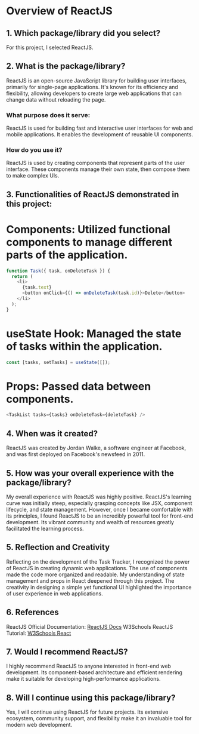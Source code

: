 # Overview of ReactJS

## 1. Which package/library did you select?

For this project, I selected ReactJS.

## 2. What is the package/library?

ReactJS is an open-source JavaScript library for building user interfaces, primarily for single-page applications. It's known for its efficiency and flexibility, allowing developers to create large web applications that can change data without reloading the page.

### What purpose does it serve:

ReactJS is used for building fast and interactive user interfaces for web and mobile applications. It enables the development of reusable UI components.

### How do you use it?

ReactJS is used by creating components that represent parts of the user interface. These components manage their own state, then compose them to make complex UIs.

## 3. Functionalities of ReactJS demonstrated in this project:

# Components: Utilized functional components to manage different parts of the application.

```javascript
function Task({ task, onDeleteTask }) {
  return (
    <li>
      {task.text}
      <button onClick={() => onDeleteTask(task.id)}>Delete</button>
    </li>
  );
}
```

# useState Hook: Managed the state of tasks within the application.
```javascript
const [tasks, setTasks] = useState([]);
```

# Props: Passed data between components.
```javascript
<TaskList tasks={tasks} onDeleteTask={deleteTask} />
```

## 4. When was it created?

ReactJS was created by Jordan Walke, a software engineer at Facebook, and was first deployed on Facebook's newsfeed in 2011.

## 5. How was your overall experience with the package/library?

My overall experience with ReactJS was highly positive. ReactJS's learning curve was initially steep, especially grasping concepts like JSX, component lifecycle, and state management. However, once I became comfortable with its principles, I found ReactJS to be an incredibly powerful tool for front-end development. Its vibrant community and wealth of resources greatly facilitated the learning process.

## 5. Reflection and Creativity

Reflecting on the development of the Task Tracker, I recognized the power of ReactJS in creating dynamic web applications. The use of components made the code more organized and readable. My understanding of state management and props in React deepened through this project. The creativity in designing a simple yet functional UI highlighted the importance of user experience in web applications.

## 6. References

ReactJS Official Documentation: [ReactJS Docs](https://react.dev/reference/react)
W3Schools ReactJS Tutorial: [W3Schools React](https://www.w3schools.com/react/react_intro.asp)

## 7. Would I recommend ReactJS?

I highly recommend ReactJS to anyone interested in front-end web development. Its component-based architecture and efficient rendering make it suitable for developing high-performance applications.

## 8. Will I continue using this package/library?

Yes, I will continue using ReactJS for future projects. Its extensive ecosystem, community support, and flexibility make it an invaluable tool for modern web development.

